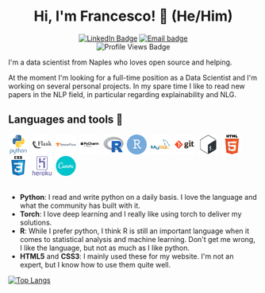 <h1 align='center'>Hi, I'm Francesco! 📝 (He/Him)</h1>
<div id="badges" align='center'>
  <a href="https://www.linkedin.com/in/francesco-di-cicco/"><img src="https://img.shields.io/badge/Follow-LinkedIn-blue" alt="LinkedIn Badge"/></a>
  <a href="mailto:francesco_di_cicco@hotmail.com"><img src="https://img.shields.io/badge/Email-francesco_di_cicco@hotmail.com-orange" alt="Email badge"/></a>
  <br>
  <img src="https://komarev.com/ghpvc/?username=Wilscos&style=flat-square&color=blue" alt="Profile Views Badge"/>
</div>

I'm a data scientist from Naples who loves open source and helping.

At the moment I'm looking for a full-time position as a Data Scientist and I'm working on several personal projects. In my spare time I like to read new papers in the NLP field, in particular regarding explainability and NLG.

## Languages and tools 🔧

<div>
  <img src="https://github.com/devicons/devicon/blob/master/icons/python/python-original-wordmark.svg" title="Python" alt="Python" width="40" height="40"/>&nbsp;
  <img src="https://github.com/devicons/devicon/blob/master/icons/flask/flask-original-wordmark.svg" title="Flask" alt="Flask" width="40" height="40"/>&nbsp;
  <img src="https://github.com/devicons/devicon/blob/master/icons/tensorflow/tensorflow-original-wordmark.svg" title="Tensorflow" alt="Tensorflow" width="40" height="40"/>&nbsp;
  <img src="https://github.com/devicons/devicon/blob/master/icons/pycharm/pycharm-original-wordmark.svg" title="Pycharm" alt="Pycharm" width="40" height="40"/>&nbsp;
  <img src="https://github.com/devicons/devicon/blob/master/icons/r/r-original.svg" title="R" alt="R" width="40" height="40"/>&nbsp;
  <img src="https://github.com/devicons/devicon/blob/master/icons/rstudio/rstudio-original.svg" title="RStudio" alt="RStudio" width="40" height="40"/>&nbsp;
  <img src="https://github.com/devicons/devicon/blob/master/icons/mysql/mysql-original-wordmark.svg" title="MySQL" alt="MySQL" width="40" height="40"/>&nbsp;
  <img src="https://github.com/devicons/devicon/blob/master/icons/git/git-original-wordmark.svg" title="Git" alt="Git" width="40" height="40"/>&nbsp;
  <img src="https://github.com/devicons/devicon/blob/master/icons/bash/bash-original.svg" title="Bash" alt="Bash" width="40" height="40"/>&nbsp;
  <img src="https://github.com/devicons/devicon/blob/master/icons/html5/html5-original-wordmark.svg" title="HTML5" alt="HTML5" width="40" height="40"/>&nbsp;
  <img src="https://github.com/devicons/devicon/blob/master/icons/css3/css3-original-wordmark.svg" title="CSS3" alt="CSS3" width="40" height="40"/>&nbsp;
  <img src="https://github.com/devicons/devicon/blob/master/icons/heroku/heroku-original-wordmark.svg" title="Heroku" alt="Heroku" width="40" height="40"/>&nbsp;
  <img src="https://github.com/devicons/devicon/blob/master/icons/canva/canva-original.svg" title="Canva" alt="Canva" width="40" height="40"/>&nbsp;
</div>
<br>

<ul>
  <li><strong>Python</strong>: I read and write python on a daily basis. I love the language and what the community has built with it.</li>
  <li><strong>Torch</strong>: I love deep learning and I really like using torch to deliver my solutions.</li>
  <li><strong>R</strong>: While I prefer python, I think R is still an important language when it comes to statistical analysis and machine learning. Don't get me wrong, I like the language, but not as much as I like python.</li>
  <li><strong>HTML5</strong> and <strong>CSS3</strong>: I mainly used these for my website. I'm not an expert, but I know how to use them quite well.</li>
</ul>

[![Top Langs](https://github-readme-stats.vercel.app/api/top-langs/?username=Wilscos&layout=compact&theme=vision-friendly-dark)](https://github.com/anuraghazra/github-readme-stats)
